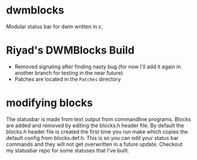 # dwmblocks
Modular status bar for dwm written in c.

# Riyad's DWMBlocks Build
  * Removed signaling after finding nasty bug (for now I'll add it again in another branch for testing in the near future)
  * Patches are located in the `Patches` directory

# modifying blocks
The statusbar is made from text output from commandline programs.
Blocks are added and removed by editing the blocks.h header file.
By default the blocks.h header file is created the first time you run make which copies the default config from blocks.def.h.
This is so you can edit your status bar commands and they will not get overwritten in a future update.
Checkout my statusbar repo for some statuses that I've built.


